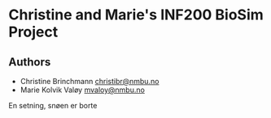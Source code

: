 # Christine and Marie's INF200 BioSim Project 

## Authors

- Christine Brinchmann <christibr@nmbu.no>
- Marie Kolvik Valøy <mvaloy@nmbu.no>

En setning, snøen er borte